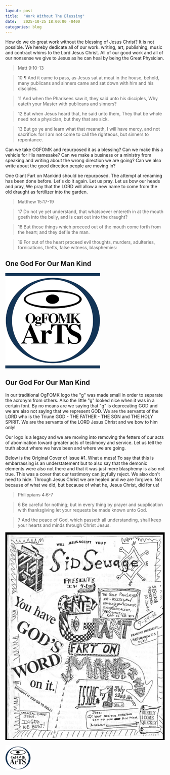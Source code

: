 ```yaml
---
layout: post
title:  "Work Without The Blessing"
date:   2025-10-25 18:00:00 -0400
categories: blog
---
```


How do we do great work without the blessing of Jesus Christ? It is not possible. We hereby dedicate all of our work. writing, art, publishing, music and contract whims to the Lord Jesus Christ. All of our good work and all of our nonsense we give to Jesus as he can heal by being the Great Physician. 

> Matt 9:10-13

> 10 ¶ And it came to pass, as Jesus sat at meat in the house, behold, many publicans and sinners came and sat down with him and his disciples. 

> 11 And when the Pharisees saw it, they said unto his disciples, Why eateth your Master with publicans and sinners? 
 
> 12 But when Jesus heard that, he said unto them, They that be whole need not a physician, but they that are sick. 

>13 But go ye and learn what that meaneth, I will have mercy, and not sacrifice: for I am not come to call the righteous, but sinners to repentance. 

Can we take OGFOMK and repurposed it as a blessing? Can we make this a vehicle for His namesake? Can we make a business or a ministry from speaking and writing about the wrong direction we are going? Can we also write about the good direction people are moving in?

One Giant Fart on Mankind should be repurposed. The attempt at renaming has been done before. Let's do it again. Let us pray. Let us bow our heads and pray, We pray that the LORD will allow a new name to come from the old draught as fertilizer into the garden.

> Matthew 15:17-19

> 17 Do not ye yet understand, that whatsoever entereth in at the mouth goeth
into the belly, and is cast out into the draught?
 
> 18 But those things which proceed out of the mouth come forth from the heart;
and they defile the man.
 
> 19 For out of the heart proceed evil thoughts, murders, adulteries,
fornications, thefts, false witness, blasphemies:


## One God For Our Man Kind

![OgFOMK ArTS Logo](/assets/OgFOMK-LOGO-20251029.4.300x300.png) 

## Our God For Our Man Kind

In our traditional OgFOMK logo the "g" was made small in order to separate the acronym from others. Also the little "g" looked nice when it was in a certain font. By no means are we saying that "g" is deprecating GOD and we are also not saying that we represent GOD. We are the servants of the LORD who is the Triune GOD - THE FATHER - THE SON and THE HOLY SPIRIT. We are the servants of the LORD Jesus Christ and we bow to him only!

Our logo is a legacy and we are moving into removing the fetters of our acts of abomination toward greater acts of testimony and service. Let us tell the truth about where we have been and where we are going.

Below is the Original Cover of Issue #1. What a mess! To say that this is embarrassing is an understatement but to also say that the demonic elements were also not there and that it was just mere blasphemy is also not true. This was a cover that our testimony can joyfully reject. We also don't need to hide. Through Jesus Christ we are healed and we are forgiven. Not because of what we did, but because of what he, Jesus Christ, did for us!

> Philippians 4:6-7

> 6 Be careful for nothing; but in every thing by prayer and supplication with
thanksgiving let your requests be made known unto God.
  
> 7 And the peace of God, which passeth all understanding, shall keep your
hearts and minds through Christ Jesus.


![OgFOMK ArTS Issue #1, 1988](/assets/Zine-to-pdf-ogfomk01.png)

![OgFOMK ArTS Logo](/assets/OgFOMK-LOGO-20251031.01.80x80.png)

